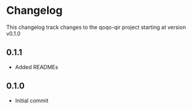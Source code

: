 # Changelog

This changelog track changes to the qoqo-qir project starting at version v0.1.0

## 0.1.1

* Added READMEs

## 0.1.0

* Initial commit
